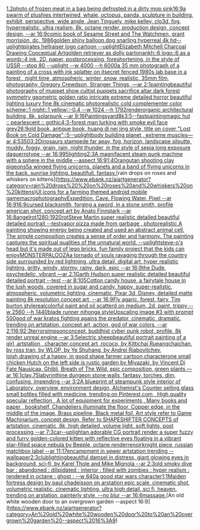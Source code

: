 [1.2](https://www.ebank.nz/aiartgenerator?category=1.2)[photo of frozen meat in a bag being defrosted in a dirty mop sink](https://www.ebank.nz/aiartgenerator?category=photo%20of%20frozen%20meat%20in%20a%20bag%20being%20defrosted%20in%20a%20dirty%20mop%20sink)[16:9](https://www.ebank.nz/aiartgenerator?category=16%3A9)[a swarm of plushies intertwined, whale, octopus, panda, sculpture in building, exhibit, perspective, wide angle, Jean Tinguely, mike kelley, clo3d, fog, hyperrealistic, ultra realism, 8k, octane render, production design, concept design, --ar 16:9](https://www.ebank.nz/aiartgenerator?category=a%20swarm%20of%20plushies%20intertwined%2C%20whale%2C%20octopus%2C%20panda%2C%20sculpture%20in%20building%2C%20exhibit%2C%20perspective%2C%20wide%20angle%2C%20Jean%20Tinguely%2C%20mike%20kelley%2C%20clo3d%2C%20fog%2C%20hyperrealistic%2C%20ultra%20realism%2C%208k%2C%20octane%20render%2C%20production%20design%2C%20concept%20design%2C%20--ar%2016%3A9)[comic book of Sesame Street and The Watchmen, grant morrision, dc, 1986](https://www.ebank.nz/aiartgenerator?category=comic%20book%20of%20Sesame%20Street%20and%20The%20Watchmen%2C%20grant%20morrision%2C%20dc%2C%201986)[golden shiny balloon dog snarling hyperreal 4k hd](https://www.ebank.nz/aiartgenerator?category=golden%20shiny%20balloon%20dog%20snarling%20hyperreal%204k%20hd)[--uplight](https://www.ebank.nz/aiartgenerator?category=--uplight)[pirates hellraiser logo cartoon --uplight](https://www.ebank.nz/aiartgenerator?category=pirates%20hellraiser%20logo%20cartoon%20--uplight)[Elizabeth Mitchell Charcoal Drawing Conceptual Art](https://www.ebank.nz/aiartgenerator?category=Elizabeth%20Mitchell%20Charcoal%20Drawing%20Conceptual%20Art)[golden retriever as dolly parton](https://www.ebank.nz/aiartgenerator?category=golden%20retriever%20as%20dolly%20parton)[ankh::6 logo::6 as a womb::4 ink, 2D, paper, postprocessing, foreshortening, in the style of USSR --stop 80 --uplight --w 4000 --h 6000](https://www.ebank.nz/aiartgenerator?category=ankh%3A%3A6%20logo%3A%3A6%20as%20a%20womb%3A%3A4%20ink%2C%202D%2C%20paper%2C%20postprocessing%2C%20foreshortening%2C%20in%20the%20style%20of%20USSR%20--stop%2080%20--uplight%20--w%204000%20--h%206000)[a 35 mm photograph of a painting of a cross with ink splatter on it](https://www.ebank.nz/aiartgenerator?category=a%2035%20mm%20photograph%20of%20a%20painting%20of%20a%20cross%20with%20ink%20splatter%20on%20it)[secret fenced 1980s lab base in a forest , night time, atmospheric, winter, snow, realistic, 35mm film, photography, Gregory Crewdson, Stranger Things, —ar 2:1](https://www.ebank.nz/aiartgenerator?category=secret%20fenced%201980s%20lab%20base%20in%20a%20forest%20%2C%20night%20time%2C%20atmospheric%2C%20winter%2C%20snow%2C%20realistic%2C%2035mm%20film%2C%20photography%2C%20Gregory%20Crewdson%2C%20Stranger%20Things%2C%20%E2%80%94ar%202%3A1)[painting](https://www.ebank.nz/aiartgenerator?category=painting)[beautiful photography of muppet show cultist puppets sacrifice altar dark forest symmetry geometric golden ratio intricate extreme detailed horror beautiful lighting luxury fine 8k  cinematic photorealistic cold complementer color scheme::1 night::1 yellow::-0.4 --w 1024 --h 1792](https://www.ebank.nz/aiartgenerator?category=beautiful%20photography%20of%20muppet%20show%20cultist%20puppets%20sacrifice%20altar%20dark%20forest%20symmetry%20geometric%20golden%20ratio%20intricate%20extreme%20detailed%20horror%20beautiful%20lighting%20luxury%20fine%208k%20%20cinematic%20photorealistic%20cold%20complementer%20color%20scheme%3A%3A1%20night%3A%3A1%20yellow%3A%3A-0.4%20--w%201024%20--h%201792)[render](https://www.ebank.nz/aiartgenerator?category=render)[organic architectural building, 8k, solarpunk --ar 9:16](https://www.ebank.nz/aiartgenerator?category=organic%20architectural%20building%2C%208k%2C%20solarpunk%20--ar%209%3A16)[Paintings](https://www.ebank.nz/aiartgenerator?category=Paintings)[yard](https://www.ebank.nz/aiartgenerator?category=yard)[8k](https://www.ebank.nz/aiartgenerator?category=8k)[3:5](https://www.ebank.nz/aiartgenerator?category=3%3A5)[--fast](https://www.ebank.nz/aiartgenerator?category=--fast)[painting](https://www.ebank.nz/aiartgenerator?category=painting)[magic hut :: pearlescent :: gothic](https://www.ebank.nz/aiartgenerator?category=magic%20hut%20%3A%3A%20pearlescent%20%3A%3A%20gothic)[4:3](https://www.ebank.nz/aiartgenerator?category=4%3A3)[-](https://www.ebank.nz/aiartgenerator?category=-)[forest man lurking with smoke evil face grey](https://www.ebank.nz/aiartgenerator?category=forest%20man%20lurking%20with%20smoke%20evil%20face%20grey)[26:9](https://www.ebank.nz/aiartgenerator?category=26%3A9)[old book, antique book, huang di nei jing style, title on cover "Lost Book on Cold Damage"::5](https://www.ebank.nz/aiartgenerator?category=old%20book%2C%20antique%20book%2C%20huang%20di%20nei%20jing%20style%2C%20title%20on%20cover%20%22Lost%20Book%20on%20Cold%20Damage%22%3A%3A5)[--uplight](https://www.ebank.nz/aiartgenerator?category=--uplight)[body building planet , extreme muscles—ar 4:5](https://www.ebank.nz/aiartgenerator?category=body%20building%20planet%20%2C%20extreme%20muscles%E2%80%94ar%204%3A5)[350](https://www.ebank.nz/aiartgenerator?category=350)[3:2](https://www.ebank.nz/aiartgenerator?category=3%3A2)[Dinosaurs stampede far aeay, fog, horizon, landscape siloutte, muddy, foggy, grain, rain, night thunder, in the style of sepia long exposure daguerrotype --ar 16:9](https://www.ebank.nz/aiartgenerator?category=Dinosaurs%20stampede%20far%20aeay%2C%20fog%2C%20horizon%2C%20landscape%20siloutte%2C%20muddy%2C%20foggy%2C%20grain%2C%20rain%2C%20night%20thunder%2C%20in%20the%20style%20of%20sepia%20long%20exposure%20daguerrotype%20--ar%2016%3A9)[95](https://www.ebank.nz/aiartgenerator?category=95)[lighting](https://www.ebank.nz/aiartgenerator?category=lighting)[2:3](https://www.ebank.nz/aiartgenerator?category=2%3A3)[A magnifacent steam punk machine with a sphere in the middle --aspect 16:9](https://www.ebank.nz/aiartgenerator?category=A%20magnifacent%20steam%20punk%20machine%20with%20a%20sphere%20in%20the%20middle%20--aspect%2016%3A9)[1:4](https://www.ebank.nz/aiartgenerator?category=1%3A4)[Orangutan shooting clay pigeons](https://www.ebank.nz/aiartgenerator?category=Orangutan%20shooting%20clay%20pigeons)[5](https://www.ebank.nz/aiartgenerator?category=5)[a winged flying unicorns. planets and a band of flying unicorns in the back. sunrise lighting. beautifull. fantasy.](https://www.ebank.nz/aiartgenerator?category=a%20winged%20flying%20unicorns.%20planets%20and%20a%20band%20of%20flying%20unicorns%20in%20the%20back.%20sunrise%20lighting.%20beautifull.%20fantasy.)[rain drops  on roses and whiskers on kittens](https://www.ebank.nz/aiartgenerator?category=rain%20drops%20%20on%20roses%20and%20whiskers%20on%20kittens)[UI icons for a farming themed android mobile game](https://www.ebank.nz/aiartgenerator?category=UI%20icons%20for%20a%20farming%20themed%20android%20mobile%20game)[macrophotography](https://www.ebank.nz/aiartgenerator?category=macrophotography)[Expedition. Cave. Flowing Water. Pixel --ar 16:9](https://www.ebank.nz/aiartgenerator?category=Expedition.%20Cave.%20Flowing%20Water.%20Pixel%20--ar%2016%3A9)[16:9](https://www.ebank.nz/aiartgenerator?category=16%3A9)[cursed blacksmith, forging a sword, in a stone smith, profile american shot, concept art by Anato Finnstark --ar 16:8](https://www.ebank.nz/aiartgenerator?category=cursed%20blacksmith%2C%20forging%20a%20sword%2C%20in%20a%20stone%20smith%2C%20profile%20american%20shot%2C%20concept%20art%20by%20Anato%20Finnstark%20--ar%2016%3A8)[angel](https://www.ebank.nz/aiartgenerator?category=angel)[rot](https://www.ebank.nz/aiartgenerator?category=rot)[1280:1920](https://www.ebank.nz/aiartgenerator?category=1280%3A1920)[rot](https://www.ebank.nz/aiartgenerator?category=rot)[Steve Martin super realistic detailed beautiful detailed portrait --test](https://www.ebank.nz/aiartgenerator?category=Steve%20Martin%20super%20realistic%20detailed%20beautiful%20detailed%20portrait%20--test)[vapor,](https://www.ebank.nz/aiartgenerator?category=vapor%2C)[pizza made from garbage , photorealistic,](https://www.ebank.nz/aiartgenerator?category=pizza%20made%20from%20garbage%20%2C%20photorealistic%2C)[A painting showing energy being created and used an abstract animal cell. The simple composition creates a sense of order and harmony. The painting captures the spiritual qualities of the unnatural world. --uplight](https://www.ebank.nz/aiartgenerator?category=A%20painting%20showing%20energy%20being%20created%20and%20used%20an%20abstract%20animal%20cell.%20The%20simple%20composition%20creates%20a%20sense%20of%20order%20and%20harmony.%20The%20painting%20captures%20the%20spiritual%20qualities%20of%20the%20unnatural%20world.%20--uplight)[steve-o's head but it's made out of lego bricks, fun family project that the kids can enjoy](https://www.ebank.nz/aiartgenerator?category=steve-o%27s%20head%20but%20it%27s%20made%20out%20of%20lego%20bricks%2C%20fun%20family%20project%20that%20the%20kids%20can%20enjoy)[MONSTERPALOOZA](https://www.ebank.nz/aiartgenerator?category=MONSTERPALOOZA)[a tornado of souls ravaging through the country side surrounded by red lightning, ultra detail, digital art, hyper realistic lighting, gritty, windy, stormy, rainy, dark, epic --ar 16:9](https://www.ebank.nz/aiartgenerator?category=a%20tornado%20of%20souls%20ravaging%20through%20the%20country%20side%20surrounded%20by%20red%20lightning%2C%20ultra%20detail%2C%20digital%20art%2C%20hyper%20realistic%20lighting%2C%20gritty%2C%20windy%2C%20stormy%2C%20rainy%2C%20dark%2C%20epic%20--ar%2016%3A9)[the Dude, psychedelic, vibrant —ar 2:1](https://www.ebank.nz/aiartgenerator?category=the%20Dude%2C%20psychedelic%2C%20vibrant%20%E2%80%94ar%202%3A1)[Garth Hudson super realistic detailed beautiful detailed portrait --test --ar 8:10](https://www.ebank.nz/aiartgenerator?category=Garth%20Hudson%20super%20realistic%20detailed%20beautiful%20detailed%20portrait%20--test%20--ar%208%3A10)[5](https://www.ebank.nz/aiartgenerator?category=5)[Cotton candy house, a fairytale house in the lush woods, covered in sugar and candy, happy, super-realistic, atmospheric, volumetric lighting, cinematic, Pixar 3d, Disney, detailed matte painting 8k resolution concept art, --ar 16:9](https://www.ebank.nz/aiartgenerator?category=Cotton%20candy%20house%2C%20a%20fairytale%20house%20in%20the%20lush%20woods%2C%20covered%20in%20sugar%20and%20candy%2C%20happy%2C%20super-realistic%2C%20atmospheric%2C%20volumetric%20lighting%2C%20cinematic%2C%20Pixar%203d%2C%20Disney%2C%20detailed%20matte%20painting%208k%20resolution%20concept%20art%2C%20--ar%2016%3A9)[Fly agaric, forest, fairy, Tim burton style](https://www.ebank.nz/aiartgenerator?category=Fly%20agaric%2C%20forest%2C%20fairy%2C%20Tim%20burton%20style)[real](https://www.ebank.nz/aiartgenerator?category=real)[colorful paint and oil scatterd on medium, 2d, paint, trippy --w 2560 --h 1440](https://www.ebank.nz/aiartgenerator?category=colorful%20paint%20and%20oil%20scatterd%20on%20medium%2C%202d%2C%20paint%2C%20trippy%20--w%202560%20--h%201440)[blade runner nihonga style](https://www.ebank.nz/aiartgenerator?category=blade%20runner%20nihonga%20style)[](https://www.ebank.nz/aiartgenerator?category=)[Upscaling image #3 with prompt ](https://www.ebank.nz/aiartgenerator?category=Upscaling%20image%20%233%20with%20prompt%20)[500](https://www.ebank.nz/aiartgenerator?category=500)[god of war kratos fighting agains the predator, cinematic, dramatic, trending on artstation, concept art, action, god of war colors, --ar 2:1](https://www.ebank.nz/aiartgenerator?category=god%20of%20war%20kratos%20fighting%20agains%20the%20predator%2C%20cinematic%2C%20dramatic%2C%20trending%20on%20artstation%2C%20concept%20art%2C%20action%2C%20god%20of%20war%20colors%2C%20--ar%202%3A1)[16:9](https://www.ebank.nz/aiartgenerator?category=16%3A9)[2:3](https://www.ebank.nz/aiartgenerator?category=2%3A3)[terror](https://www.ebank.nz/aiartgenerator?category=terror)[simpson](https://www.ebank.nz/aiartgenerator?category=simpson)[concept, buddhist cyber punk robot, profile, 8k render unreal engine —ar 3:5](https://www.ebank.nz/aiartgenerator?category=concept%2C%20buddhist%20cyber%20punk%20robot%2C%20profile%2C%208k%20render%20unreal%20engine%20%E2%80%94ar%203%3A5)[electric sheep](https://www.ebank.nz/aiartgenerator?category=electric%20sheep)[beautiful portrait painting of a girl ,artstation , character concept art ,rococo, by Kittichai Rueangchaichan, by ross tran, by WLOP, by Ye Shuhang, by Andrei Riabovitchev, loish,](https://www.ebank.nz/aiartgenerator?category=beautiful%20portrait%20painting%20of%20a%20girl%20%2Cartstation%20%2C%20character%20concept%20art%20%2Crococo%2C%20by%20Kittichai%20Rueangchaichan%2C%20by%20ross%20tran%2C%20by%20WLOP%2C%20by%20Ye%20Shuhang%2C%20by%20Andrei%20Riabovitchev%2C%20loish%2C)[drawing of a happy, in good shape farmer cartoon character](https://www.ebank.nz/aiartgenerator?category=drawing%20of%20a%20happy%2C%20in%20good%20shape%20farmer%20cartoon%20character)[one small chicken Hutch on the left side is rustic garden by Miyazaki, by Vincent Di Fate Nausicaa, Ghibli, Breath of The Wild, epic composition, green plants —ar 16:1](https://www.ebank.nz/aiartgenerator?category=one%20small%20chicken%20Hutch%20on%20the%20left%20side%20is%20rustic%20garden%20by%20Miyazaki%2C%20by%20Vincent%20Di%20Fate%20Nausicaa%2C%20Ghibli%2C%20Breath%20of%20The%20Wild%2C%20epic%20composition%2C%20green%20plants%20%E2%80%94ar%2016%3A1)[clay](https://www.ebank.nz/aiartgenerator?category=clay)[.75](https://www.ebank.nz/aiartgenerator?category=.75)[labyrinthine dungeon stone walls, fantasy, torches, dim, confusing, impending --ar 3:2](https://www.ebank.nz/aiartgenerator?category=labyrinthine%20dungeon%20stone%20walls%2C%20fantasy%2C%20torches%2C%20dim%2C%20confusing%2C%20impending%20--ar%203%3A2)[A blueprint of steampunk style interior of Laboratory,  overview, environment  design,  Alchemist's Counter selling glass small bottles filled with medicine,  trending on Pinterest.com  , High quality specular reflection , A lot of equipment for experiments , Many books and paper , bookshelf,  Chandeliers illuminate the floor, Copper  edge, in the middle of the image, Brass pipeline,  Black metal foil,  Art style refer to Game Machinarium.  concept design, Refer to SHAPESHIFTER CONCEPTS  of artstation, cinematic,  8k, high detailed,  volume light,  soft lights,  post processing    --ar 7:3](https://www.ebank.nz/aiartgenerator?category=A%20blueprint%20of%20steampunk%20style%20interior%20of%20Laboratory%2C%20%20overview%2C%20environment%20%20design%2C%20%20Alchemist%27s%20Counter%20selling%20glass%20small%20bottles%20filled%20with%20medicine%2C%20%20trending%20on%20Pinterest.com%20%20%2C%20High%20quality%20specular%20reflection%20%2C%20A%20lot%20of%20equipment%20for%20experiments%20%2C%20Many%20books%20and%20paper%20%2C%20bookshelf%2C%20%20Chandeliers%20illuminate%20the%20floor%2C%20Copper%20%20edge%2C%20in%20the%20middle%20of%20the%20image%2C%20Brass%20pipeline%2C%20%20Black%20metal%20foil%2C%20%20Art%20style%20refer%20to%20Game%20Machinarium.%20%20concept%20design%2C%20Refer%20to%20SHAPESHIFTER%20CONCEPTS%20%20of%20artstation%2C%20cinematic%2C%20%208k%2C%20high%20detailed%2C%20%20volume%20light%2C%20%20soft%20lights%2C%20%20post%20processing%20%20%20%20--ar%207%3A3)[car](https://www.ebank.nz/aiartgenerator?category=car)[--uplight](https://www.ebank.nz/aiartgenerator?category=--uplight)[an adorable CG portrait render a super fuzzy and furry golden-colored kitten with reflective eyes  floating in a vibrant star-filled space nebula by Beeple, octane render](https://www.ebank.nz/aiartgenerator?category=an%20adorable%20CG%20portrait%20render%20a%20super%20fuzzy%20and%20furry%20golden-colored%20kitten%20with%20reflective%20eyes%20%20floating%20in%20a%20vibrant%20star-filled%20space%20nebula%20by%20Beeple%2C%20octane%20render)[renoir](https://www.ebank.nz/aiartgenerator?category=renoir)[knight piece, russian matchbox label --ar 11:17](https://www.ebank.nz/aiartgenerator?category=knight%20piece%2C%20russian%20matchbox%20label%20--ar%2011%3A17)[encampment in sewer artstation trending --wallpaper](https://www.ebank.nz/aiartgenerator?category=encampment%20in%20sewer%20artstation%20trending%20--wallpaper)[2:3](https://www.ebank.nz/aiartgenerator?category=2%3A3)[club](https://www.ebank.nz/aiartgenerator?category=club)[lighting](https://www.ebank.nz/aiartgenerator?category=lighting)[beautiful damsel in distress, giant glowing eyes in background, sci-fi, by Karel Thole and Mike Mignola --ar 2:3](https://www.ebank.nz/aiartgenerator?category=beautiful%20damsel%20in%20distress%2C%20giant%20glowing%20eyes%20in%20background%2C%20sci-fi%2C%20by%20Karel%20Thole%20and%20Mike%20Mignola%20--ar%202%3A3)[old smoky dive bar : abandoned : dilipidated : interior : filled with zombies : hyper realism : rendered in octane : ghost : --w 640](https://www.ebank.nz/aiartgenerator?category=old%20smoky%20dive%20bar%20%3A%20abandoned%20%3A%20dilipidated%20%3A%20interior%20%3A%20filled%20with%20zombies%20%3A%20hyper%20realism%20%3A%20rendered%20in%20octane%20%3A%20ghost%20%3A%20--w%20640)[a good star wars character](https://www.ebank.nz/aiartgenerator?category=a%20good%20star%20wars%20character)[1:1](https://www.ebank.nz/aiartgenerator?category=1%3A1)[Maiden fortress design by paul chadeisson on arstation epic scale, cinematic shot, volumetric realistic, cinematic lighting, ultra high detail, sci fi, heaven, trending on arstation, painterly style, --no blur --ar 16:6](https://www.ebank.nz/aiartgenerator?category=Maiden%20fortress%20design%20by%20paul%20chadeisson%20on%20arstation%20epic%20scale%2C%20cinematic%20shot%2C%20volumetric%20realistic%2C%20cinematic%20lighting%2C%20ultra%20high%20detail%2C%20sci%20fi%2C%20heaven%2C%20trending%20on%20arstation%2C%20painterly%20style%2C%20--no%20blur%20--ar%2016%3A6)[massage.](https://www.ebank.nz/aiartgenerator?category=massage.)[An old white wooden door to an overgrown garden --aspect 16:9](https://www.ebank.nz/aiartgenerator?category=An%20old%20white%20wooden%20door%20to%20an%20overgrown%20garden%20--aspect%2016%3A9)